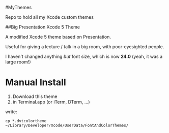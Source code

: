 #MyThemes

Repo to hold all my Xcode custom themes

##Big Presentation Xcode 5 Theme

A modified Xcode 5 theme based on Presentation. 

Useful for giving a lecture / talk in a big room, with poor-eyesighted people.

I haven't changed anything *but* font size, which is now __24.0__ (yeah, it was a large room!)

# Manual Install

1. Download this theme
2. in Terminal.app (or iTerm, DTerm, ...)

write:

    cp *.dvtcolortheme ~/Library/Developer/Xcode/UserData/FontAndColorThemes/
